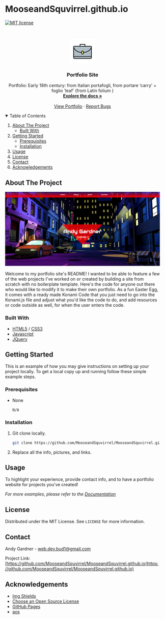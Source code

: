 # MooseandSquvirrel.github.io

<!--
*** Thanks for checking out the Best-README-Template. If you have a suggestion
*** that would make this better, please fork the repo and create a pull request
*** or simply open an issue with the tag "enhancement".
*** Thanks again! Now go create something AMAZING! :D
-->



<!-- PROJECT SHIELDS -->
<!--
*** I'm using markdown "reference style" links for readability.
*** Reference links are enclosed in brackets [ ] instead of parentheses ( ).
*** See the bottom of this document for the declaration of the reference variables
*** for contributors-url, forks-url, etc. This is an optional, concise syntax you may use.
*** https://www.markdownguide.org/basic-syntax/#reference-style-links
-->

[![MIT license](https://img.shields.io/badge/License-MIT-blue.svg)](https://lbesson.mit-license.org/)


<!-- PROJECT LOGO -->
<br />
<p align="center">
  <a href="images/briefcase.png">
    <img src="images/briefcase.png" alt="Logo" width="80" height="80">
  </a>
  <h3 align="center">Portfolio Site</h3>

  <p align="center">
    Portfolio: Early 18th century: from Italian portafogli, from portare ‘carry’ + foglio ‘leaf’ (from Latin folium )
    <br />
    <a href="https://github.com/MooseandSquvirrel/MooseandSquvirrel.github.io"><strong>Explore the docs »</strong></a>
    <br />
    <br />
    <a href="https://andywebdev.com/">View Portfolio</a>
    ·
    <a href="images/bugs.png">Report Bugs</a>
</p>



<!-- TABLE OF CONTENTS -->
<details open="open">
  <summary>Table of Contents</summary>
  <ol>
    <li>
      <a href="#about-the-project">About The Project</a>
      <ul>
        <li><a href="#built-with">Built With</a></li>
      </ul>
    </li>
    <li>
      <a href="#getting-started">Getting Started</a>
      <ul>
        <li><a href="#prerequisites">Prerequisites</a></li>
        <li><a href="#installation">Installation</a></li>
      </ul>
    </li>
    <li><a href="#usage">Usage</a></li>
    <li><a href="#license">License</a></li>
    <li><a href="#contact">Contact</a></li>
    <li><a href="#acknowledgements">Acknowledgements</a></li>
  </ol>
</details>



<!-- ABOUT THE PROJECT -->
## About The Project

![](/images/portfolioScreenShot.png)


Welcome to my portfolio site's README! I wanted to be able to feature a few of the web
projects I've worked on or created by building a site from scratch with no boilerplate template.
Here's the code for anyone out there who would like to modify it to make their own portfolio. 
As a fun Easter Egg, it comes with a ready made Konami Code that you just need to go into the Konami.js file and 
adjust what you'd like the code to do, and add resources or code outside as well, for when the user enters the code.


### Built With

* [HTML5](https://html.com/html5/) / [CSS3](https://developer.mozilla.org/en-US/docs/Web/CSS)
* [Javascript](https://www.javascript.com/)
* [JQuery](https://jquery.com/)



<!-- GETTING STARTED -->
## Getting Started

This is an example of how you may give instructions on setting up your project locally.
To get a local copy up and running follow these simple example steps.

### Prerequisites

* None
  ```sh
  N/A
  ```

### Installation

1. Git clone locally. 
   ```sh
   git clone https://github.com/MooseandSquvirrel/MooseandSquvirrel.github.io.git
   ```
2. Replace all the info, pictures, and links.


<!-- USAGE EXAMPLES -->
## Usage

To highlight your experience, provide contact info, and to have a portfolio website for projects you've created!

_For more examples, please refer to the [Documentation](https://github.com/MooseandSquvirrel/MooseandSquvirrel.github.io)_



<!-- LICENSE -->
## License

Distributed under the MIT License. See `LICENSE` for more information.



<!-- CONTACT -->
## Contact

Andy Gardner - web.dev.bud1@gmail.com

Project Link: [https://github.com/MooseandSquvirrel/MooseandSquvirrel.github.io(https://github.com/MooseandSquvirrel/MooseandSquvirrel.github.io)



<!-- ACKNOWLEDGEMENTS -->
## Acknowledgements
* [Img Shields](https://shields.io)
* [Choose an Open Source License](https://choosealicense.com)
* [GitHub Pages](https://pages.github.com)
* [aos](https://github.com/michalsnik/aos)



<!-- MARKDOWN LINKS & IMAGES -->
<!-- https://www.markdownguide.org/basic-syntax/#reference-style-links -->
[contributors-shield]: https://img.shields.io/github/contributors/othneildrew/Best-README-Template.svg?style=for-the-badge
[contributors-url]: https://github.com/othneildrew/Best-README-Template/graphs/contributors
[forks-shield]: https://img.shields.io/github/forks/othneildrew/Best-README-Template.svg?style=for-the-badge
[forks-url]: https://github.com/othneildrew/Best-README-Template/network/members
[stars-shield]: https://img.shields.io/github/stars/othneildrew/Best-README-Template.svg?style=for-the-badge
[stars-url]: https://github.com/othneildrew/Best-README-Template/stargazers
[issues-shield]: https://img.shields.io/github/issues/othneildrew/Best-README-Template.svg?style=for-the-badge
[issues-url]: https://github.com/othneildrew/Best-README-Template/issues
[license-shield]: https://img.shields.io/github/license/othneildrew/Best-README-Template.svg?style=for-the-badge
[license-url]: https://github.com/othneildrew/Best-README-Template/blob/master/LICENSE.txt
[linkedin-shield]: https://img.shields.io/badge/-LinkedIn-black.svg?style=for-the-badge&logo=linkedin&colorB=555
[linkedin-url]: https://linkedin.com/in/othneildrew
[product-screenshot]: images/screenshot.png
